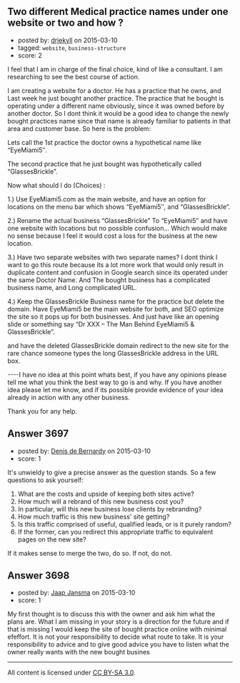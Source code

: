 ## Two different Medical practice names under one website or two and how ?

- posted by: [drjekyll](https://stackexchange.com/users/5916357/drjekyll) on 2015-03-10
- tagged: `website`, `business-structure`
- score: 2

I feel that I am in charge of the final choice, kind of like a consultant. I am researching to see the best course of action. 

I am creating a website for a doctor. He has a practice that he owns, and Last week he just bought another practice. The practice that he bought is operating under a different name obviously, since it was owned before by another doctor. So I dont think it would be a good idea to change the newly bought practices name since that name is already familiar to patients in that area and customer base. So here is the problem:

Lets call the 1st practice the doctor owns a hypothetical name like “EyeMiami5″.

The second practice that he just bought was hypothetically called “GlassesBrickle”.

Now what should I do (Choices) :

1.) Use EyeMiami5.com as the main website, and have an option for locations on the menu bar which shows “EyeMiami5″, and “GlassesBrickle”.

2.) Rename the actual business “GlassesBrickle” To “EyeMiami5″ and have one website with locations but no possible confusion… Which would make no sense because I feel it would cost a loss for the business at the new location.

3.) Have two separate websites with two separate names? I dont think I want to go this route because its a lot more work that would only result in duplicate content and confusion in Google search since its operated under the same Doctor Name. And The bought business has a complicated business name, and Long complicated URL.

4.) Keep the GlassesBrickle Business name for the practice but delete the domain.
Have EyeMiami5 be the main website for both, and SEO optimize the site so it pops up for both businesses. And just have like an opening slide or something say “Dr XXX – The Man Behind EyeMiami5 & GlassesBrickle”. 

and have the deleted GlassesBrickle domain redirect to the new site for the rare chance someone types the long GlassesBrickle address in the URL box.


----I have no idea at this point whats best, if you have any opinions please tell me what you think the best way to go is and why. If you have another idea please let me know, and if its possible provide evidence of your idea already in action with any other business.

Thank you for any help.



## Answer 3697

- posted by: [Denis de Bernardy](https://stackexchange.com/users/182468/denis-de-bernardy) on 2015-03-10
- score: 1

It's unwieldy to give a precise answer as the question stands. So a few questions to ask yourself:

 1. What are the costs and upside of keeping both sites active?
 2. How much will a rebrand of this new business cost you?
 3. In particular, will this new business lose clients by rebranding?
 4. How much traffic is this new business' site getting?
 5. Is this traffic comprised of useful, qualified leads, or is it purely random?
 6. If the former, can you redirect this appropriate traffic to equivalent pages on the new site?

If it makes sense to merge the two, do so. If not, do not.


## Answer 3698

- posted by: [Jaap Jansma](https://stackexchange.com/users/4767822/jaap-jansma) on 2015-03-10
- score: 1

My first thought is to discuss this with the owner and ask him what the plans are. What I am missing in your story is a direction for the future and if that is missing I would keep the site of bought practice online with minimal efeffort. It is not your responsibility to decide what route to take. It is your responsibility to advice and to give good advice you have to listen what the owner really wants with the new bought busines 



---

All content is licensed under [CC BY-SA 3.0](https://creativecommons.org/licenses/by-sa/3.0/).
